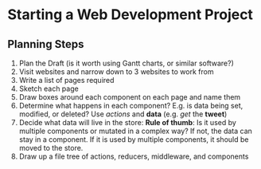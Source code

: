 # Starting a Web Development Project

## Planning Steps

1. Plan the Draft (is it worth using Gantt charts, or similar software?)
2. Visit websites and narrow down to 3 websites to work from
3. Write a list of pages required
4. Sketch each page
5. Draw boxes around each component on each page and name them
6. Determine what happens in each component? E.g. is data being set, modified, or deleted? Use _actions_ and **data** (e.g. _get_ the **tweet**)
7. Decide what data will live in the store: **Rule of thumb**: Is it used by multiple components or mutated in a complex way? If not, the data can stay in a component. If it is used by multiple components, it should be moved to the store.
8. Draw up a file tree of actions, reducers, middleware, and components
